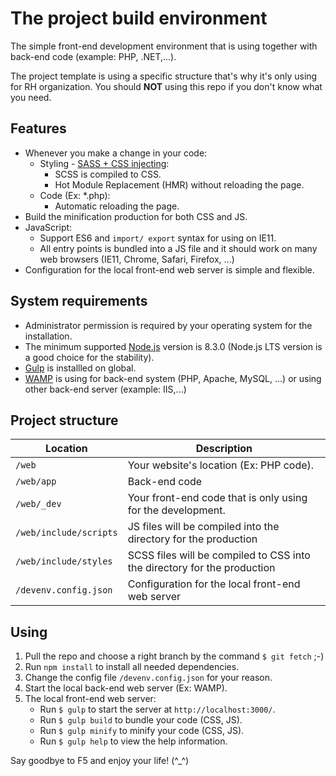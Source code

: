 # The project build environment
The simple front-end development environment that is using together with back-end code (example: PHP, .NET,...).

The project template is using a specific structure that's why it's only using for RH organization. You should __NOT__ using this repo if you don't know what you need.

## Features
* Whenever you make a change in your code:
   * Styling - [SASS + CSS injecting](https://www.browsersync.io/docs/gulp#gulp-sass-css):
      * SCSS is compiled to CSS.
      * Hot Module Replacement (HMR) without reloading the page.
   * Code (Ex: *.php):
      * Automatic reloading the page.
* Build the minification production for both CSS and JS.
* JavaScript:
   * Support ES6 and `import/ export` syntax for using on IE11.
   * All entry points is bundled into a JS file and it should work on many web browsers (IE11, Chrome, Safari, Firefox, ...)
* Configuration for the local front-end web server is simple and flexible.

## System requirements
* Administrator permission is required by your operating system for the installation.
* The minimum supported [Node.js](https://nodejs.org/) version is 8.3.0 (Node.js LTS version is a good choice for the stability).
* [Gulp](https://gulpjs.com/) is installled on global.
* [WAMP](http://www.wampserver.com/en/) is using for back-end system (PHP, Apache, MySQL, ...) or using other back-end server (example: IIS,...)

## Project structure
|Location|Description|
|---|---|
|`/web`|Your website's location (Ex: PHP code).|
|`/web/app`|Back-end code|
|`/web/_dev`|Your front-end code that is only using for the development.|
|`/web/include/scripts`|JS files will be compiled into the directory for the production|
|`/web/include/styles`|SCSS files will be compiled to CSS into the directory for the production|
|`/devenv.config.json`|Configuration for the local front-end web server|

## Using
1. Pull the repo and choose a right branch by the command `$ git fetch` ;-)
2. Run `npm install` to install all needed dependencies.
3. Change the config file `/devenv.config.json` for your reason.
4. Start the local back-end web server (Ex: WAMP).
5. The local front-end web server:
   * Run `$ gulp` to start the server at `http://localhost:3000/`.
   * Run `$ gulp build` to bundle your code (CSS, JS).
   * Run `$ gulp minify` to minify your code (CSS, JS).
   * Run `$ gulp help` to view the help information.

Say goodbye to F5 and enjoy your life! (^_^)